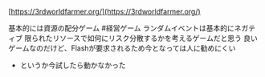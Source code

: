 
[https://3rdworldfarmer.org/](https://3rdworldfarmer.org/)

基本的には資源の配分ゲーム #経営ゲーム
ランダムイベントは基本的にネガティブ
限られたリソースで如何にリスク分散するかを考えるゲームだと思う
良いゲームなのだけど、Flashが要求されるため今となっては人に勧めにくい
- というか今試したら動かなかった